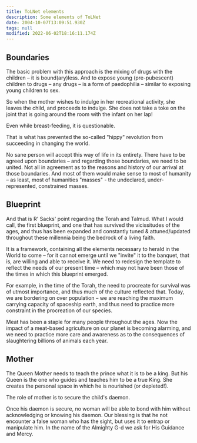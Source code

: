```yaml
---
title: ToLNet elements
description: Some elements of ToLNet
date: 2004-10-07T13:09:51.930Z
tags: null
modified: 2022-06-02T18:16:11.174Z
---
```


## Boundaries

The basic problem with this approach is the mixing of drugs with the children – it is bound(ary)less. And to expose young (pre-pubescent) children to drugs – any drugs – is a form of paedophilia – similar to exposing young children to sex.

So when the mother wishes to indulge in her recreational activity, she leaves the child, and proceeds to indulge. She does not take a toke on the joint that is going around the room with the infant on her lap!

Even while breast-feeding, it is questionable.

That is what has prevented the so-called "hippy" revolution from succeeding in changing the world.

No sane person will accept this way of life in its entirety. There have to be agreed upon boundaries – and regarding those boundaries, we need to be united. Not all in agreement as to the reasons and history of our arrival at those boundaries. And most of them would make sense to most of humanity – as least, most of humanities "masses" - the undeclared, under-represented, constrained masses.

## Blueprint

And that is R' Sacks' point regarding the Torah and Talmud. What I would call, the first blueprint, and one that has survived the vicissitudes of the ages, and thus has been expanded and constantly tuned & attuned/updated throughout these millennia being the bedrock of a living faith.

It is a framework, containing all the elements necessary to herald in the World to come – for it cannot emerge until we "invite" it to the banquet, that is, are willing and able to receive it. We need to redesign the template to reflect the needs of our present time – which may not have been those of the times in which this blueprint emerged.

For example, in the time of the Torah, the need to procreate for survival was of utmost importance, and thus much of the culture reflected that. Today, we are bordering on over population – we are reaching the maximum carrying capacity of spaceship earth, and thus need to practice more constraint in the procreation of our species.

Meat has been a staple for many people throughout the ages. Now the impact of a meat-based agriculture on our planet is becoming alarming, and we need to practice more care and awareness as to the consequences of slaughtering billions of animals each year.

## Mother

The Queen Mother needs to teach the prince what it is to be a king.
But his Queen is the one who guides and teaches him to be a true King.
She creates the personal space in which he is nourished (or depleted!).

The role of mother is to secure the child's daemon.

Once his daemon is secure, no woman will be able to bond with him without acknowledging or knowing his daemon. Our blessing is that he not encounter a false woman who has the sight, but uses it to entrap or manipulate him. In the name of the Almighty G-d we ask for His Guidance and Mercy.
